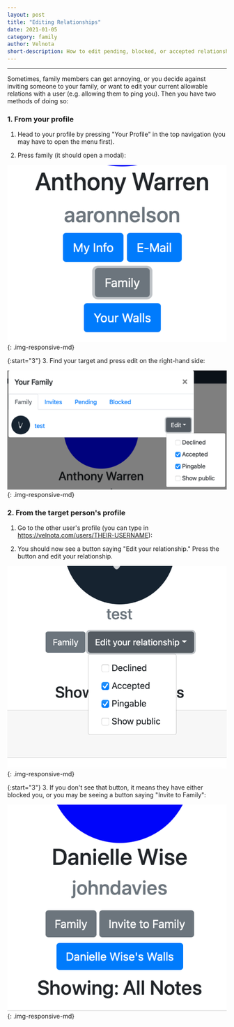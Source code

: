```yaml
---
layout: post
title: "Editing Relationships"
date: 2021-01-05
category: family
author: Velnota
short-description: How to edit pending, blocked, or accepted relationships
---
```


-----

Sometimes, family members can get annoying, or you decide against
inviting someone to your family, or want to edit your current allowable
relations with a user (e.g. allowing them to ping you). Then you have
two methods of doing so:

### 1. From your profile

1. Head to your profile by pressing "Your Profile" in the top
   navigation (you may have to open the menu first).
   
2. Press family (it should open a modal):

![Family modal button](/assets/screenshots/your-profile.png)
{: .img-responsive-md}

{:start="3"}
3. Find your target and press edit on the right-hand side:

![Family modal](/assets/screenshots/editing-all-family-relations-from-you.png)
{: .img-responsive-md}

### 2. From the target person's profile

1. Go to the other user's profile (you can type in
   https://velnota.com/users/THEIR-USERNAME):
   
2. You should now see a button saying "Edit your relationship." Press
   the button and edit your relationship.

![A comment section](/assets/screenshots/editing-family-relations-at-target.png)
{: .img-responsive-md}

{:start="3"}
3. If you don't see that button, it means they have either blocked
you, or you may be seeing a button saying "Invite to Family":
   
![invite to family button](/assets/screenshots/invite-to-family.png)
{: .img-responsive-md}